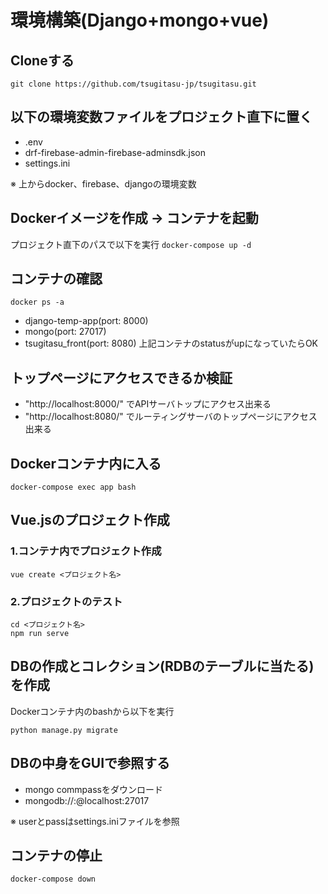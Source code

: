 # 環境構築(Django+mongo+vue)

## Cloneする
```git clone https://github.com/tsugitasu-jp/tsugitasu.git```

## 以下の環境変数ファイルをプロジェクト直下に置く
* .env
* drf-firebase-admin-firebase-adminsdk.json
* settings.ini

※ 上からdocker、firebase、djangoの環境変数

## Dockerイメージを作成 -> コンテナを起動
プロジェクト直下のパスで以下を実行
```docker-compose up -d```

## コンテナの確認
```docker ps -a```
* django-temp-app(port: 8000)
* mongo(port: 27017)
* tsugitasu_front(port: 8080)
上記コンテナのstatusがupになっていたらOK

## トップページにアクセスできるか検証
* "http://localhost:8000/" でAPIサーバトップにアクセス出来る
* "http://localhost:8080/" でルーティングサーバのトップページにアクセス出来る

## Dockerコンテナ内に入る
```
docker-compose exec app bash
```

## Vue.jsのプロジェクト作成
### 1.コンテナ内でプロジェクト作成
```
vue create <プロジェクト名>
```
### 2.プロジェクトのテスト
```
cd <プロジェクト名>
npm run serve
```

## DBの作成とコレクション(RDBのテーブルに当たる)を作成
Dockerコンテナ内のbashから以下を実行  
```
python manage.py migrate
```

## DBの中身をGUIで参照する
- mongo commpassをダウンロード  
- mongodb://<user>:<pass>@localhost:27017  

※ userとpassはsettings.iniファイルを参照  

## コンテナの停止
```
docker-compose down
```
